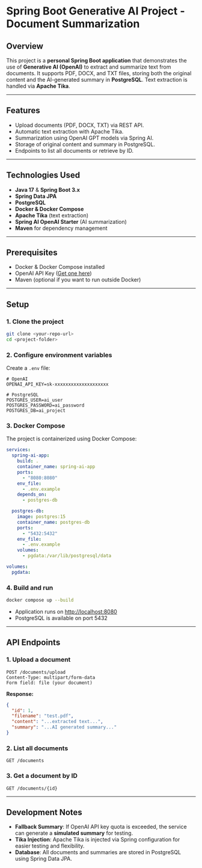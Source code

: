 
# Spring Boot Generative AI Project - Document Summarization

## Overview

This project is a **personal Spring Boot application** that demonstrates the use of **Generative AI (OpenAI)** to extract and summarize text from documents. It supports PDF, DOCX, and TXT files, storing both the original content and the AI-generated summary in **PostgreSQL**. Text extraction is handled via **Apache Tika**.

---

## Features

- Upload documents (PDF, DOCX, TXT) via REST API.
- Automatic text extraction with Apache Tika.
- Summarization using OpenAI GPT models via Spring AI.
- Storage of original content and summary in PostgreSQL.
- Endpoints to list all documents or retrieve by ID.

---

## Technologies Used

- **Java 17** & **Spring Boot 3.x**
- **Spring Data JPA**
- **PostgreSQL**
- **Docker & Docker Compose**
- **Apache Tika** (text extraction)
- **Spring AI OpenAI Starter** (AI summarization)
- **Maven** for dependency management

---

## Prerequisites

- Docker & Docker Compose installed
- OpenAI API Key ([Get one here](https://platform.openai.com/account/api-keys))
- Maven (optional if you want to run outside Docker)

---

## Setup

### 1. Clone the project

```bash
git clone <your-repo-url>
cd <project-folder>
```

### 2. Configure environment variables

Create a `.env` file:

```env
# OpenAI
OPENAI_API_KEY=sk-xxxxxxxxxxxxxxxxxxxx

# PostgreSQL
POSTGRES_USER=ai_user
POSTGRES_PASSWORD=ai_password
POSTGRES_DB=ai_project
```

### 3. Docker Compose

The project is containerized using Docker Compose:

```yaml
services:
  spring-ai-app:
    build: .
    container_name: spring-ai-app
    ports:
      - "8080:8080"
    env_file:
      - .env.example
    depends_on:
      - postgres-db

  postgres-db:
    image: postgres:15
    container_name: postgres-db
    ports:
      - "5432:5432"
    env_file:
      - .env.example
    volumes:
      - pgdata:/var/lib/postgresql/data

volumes:
  pgdata:
```

### 4. Build and run

```bash
docker compose up --build
```

- Application runs on [http://localhost:8080](http://localhost:8080)  
- PostgreSQL is available on port 5432

---

## API Endpoints

### 1. Upload a document

```http
POST /documents/upload
Content-Type: multipart/form-data
Form field: file (your document)
```

**Response:**

```json
{
  "id": 1,
  "filename": "test.pdf",
  "content": "...extracted text...",
  "summary": "...AI generated summary..."
}
```

### 2. List all documents

```http
GET /documents
```

### 3. Get a document by ID

```http
GET /documents/{id}
```

---

## Development Notes

- **Fallback Summary**: If OpenAI API key quota is exceeded, the service can generate a **simulated summary** for testing.  
- **Tika Injection**: Apache Tika is injected via Spring configuration for easier testing and flexibility.  
- **Database**: All documents and summaries are stored in PostgreSQL using Spring Data JPA.
